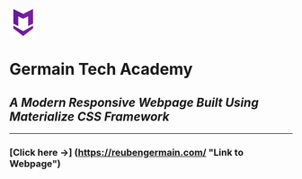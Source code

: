 ![Logo][logo]

[logo]: https://github.com/adam-p/markdown-here/raw/master/src/common/images/icon48.png "Logo Text"

# **Germain Tech Academy**

## _A Modern Responsive Webpage Built Using Materialize CSS Framework_

---

### [Click here →] (https://reubengermain.com/ "Link to Webpage")
